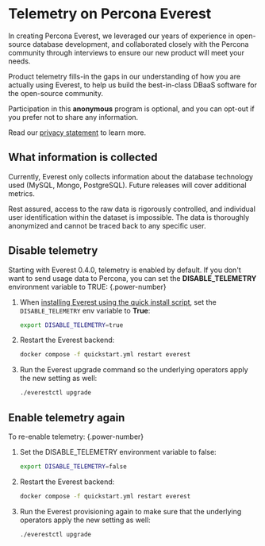 # Telemetry on Percona Everest

In creating Percona Everest, we leveraged our years of experience in open-source database development, and collaborated closely with the Percona community through interviews to ensure our new product will meet your needs.

Product telemetry fills-in the gaps in our understanding of how you are actually using Everest, to help us build the best-in-class DBaaS software for the open-source community.

Participation in this **anonymous** program is optional, and you can opt-out if you prefer not to share any information.

Read our [privacy statement](https://www.percona.com/privacy-policy#h.e34c40q8sb1a) to learn more.

## What information is collected

Currently, Everest only collects information about the database technology used (MySQL, Mongo, PostgreSQL). Future releases will cover additional metrics.

Rest assured, access to the raw data is rigorously controlled, and individual user identification within the dataset is impossible. The data is thoroughly anonymized and cannot be traced back to any specific user.

## Disable telemetry

Starting with Everest 0.4.0, telemetry is enabled by default. If you don't want to send usage data to Percona, you can set the **DISABLE_TELEMETRY** environment variable to TRUE:
{.power-number}

1. When [installing Everest using the quick install script](../quickstart-guide/quick-install.md), set the `DISABLE_TELEMETRY` env variable to **True**: 
   
      ```sh
      export DISABLE_TELEMETRY=true
      ```

2. Restart the Everest backend:
   
    ```sh
    docker compose -f quickstart.yml restart everest   
    ```

3. Run the Everest upgrade command so the underlying operators apply the new setting as well:
   
    ```sh
    ./everestctl upgrade
    ```

## Enable telemetry again

To re-enable telemetry:
{.power-number}

1. Set the DISABLE_TELEMETRY environment variable to false: 
   
    ```sh 
    export DISABLE_TELEMETRY=false
    ```

2. Restart the Everest backend:
    
    ```sh
    docker compose -f quickstart.yml restart everest
    ```

3. Run the Everest provisioning again to make sure that the underlying operators apply the new setting as well:
    
    ```sh
    ./everestctl upgrade
    ```